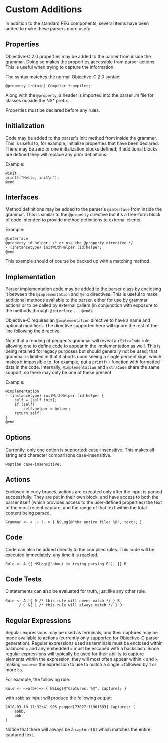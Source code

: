 
# Custom Additions

In addition to the standard PEG components, several items have been added to
make these parsers more useful.

## Properties

Objective-C 2.0 properties may be added to the parser from inside the grammar.
Doing so makes the properties accessible from parser actions. This is useful
when trying to capture the information.

The syntax matches the normal Objective-C 2.0 syntax:

    @property (retain) Compiler *compiler;

Along with the `@property`, a header is imported into the parser .m file for
classes outside the NS* prefix.

Properties must be declared before any rules.

## Initialization

Code may be added to the parser's init: method from inside the grammer. This is useful to,
for example, initialize properties that have been declared. There may be zero or one initialization
blocks defined; if additional blocks are defined they will replace any prior definitions.

Example:

    @init
    printf("Hello, init\n");
    @end


## Interfaces

Method definitions may be added to the parser's `@interface` from inside the grammar. This is
similar to the `@property` directive but it's a free-form block of code intended to provide method
definitions to external clients.

Example:

    @interface
    @property id helper; /* or use the @property directive */
    - (instancetype) initWithHelper:(id)helper;
    @end

This example should of course be backed up with a matching method.

## Implementation

Parser implementation code may be added to the parser class by enclosing it between the
`@implementation` and `@end` directives. This is useful to make additional methods available to the
parser, either for use by grammar actions or to be called by external callers (in conjunction
with exposure to the methods through `@interface`  `...` `@end`).

Objective-C requires an `@implementation` directive to have a name and optional modifiers.
The directive supported here will ignore the rest of the line following the directive.

Note that a reading of pegged's grammar will reveal an `ExtraCode` rule, allowing one to
define code to appear in the implementation as well. This is being retained for legacy purposes
but should generally not be used; that grammar is limited in that it aborts upon seeing a
single percent sign, which makes it impossible to, for example, put a `printf()` function with
formatted data in the code. Internally, `@implementation` and `ExtraCode` share the same
support, so there may only be one of these present.

Example:

    @implementation
    - (instancetype) initWithHelper:(id)helper {
        self = [self init];
        if (self)
            self.helper = helper;
        return self;
    }
    @end

## Options

Currently, only one option is supported: case-insensitive. This makes all
string and character comparisons case-insensitive.

    @option case-insensitive;

## Actions

Enclosed in curly braces, actions are executed only after the input is parsed
successfully. They are put in their own block, and have access to both the
parser itself (which provides access to the user-defined properties)  the
text of the most recent capture, and the range of that text within the total content being parsed.

    Grammar <- < .+ !. > { NSLog(@"the entire file: %@", text); }

## Code

Code can also be added directly to the compiled rules. This code will be
executed immediately, any time it is reached.

    Rule <- A {{ NSLog(@"about to trying parsing B"); }} B

## Code Tests

C statements can also be evaluated for truth, just like any other rule.

    Rule <- A !{ 0 /* this rule will never match */ } B
          / C &{ 1 /* this rule will always match */ } D

## Regular Expressions

Regular expressions may be used as terminals, and their captures may be made available
to actions (currently only supported for Objective-C parser generation). Regular expressions
used as terminals must be enclosed within balanced `=` and any embedded `=` must be
escaped with a backslash. Since regular expressions will typically be used for their ability
to capture elements within the expression, they will most often appear within `<` and `>`,
making `<=ab+=>` the expression to use to match a single `a` followed by 1 or more `b`s.

For example, the following rule:

    Rule <- <=a(b+)=> { NSLog(@"Captures: %@", capture); }

with `abbb` as input will produce the following output:

    2018-03-10 11:32:41.995 pegged[73027:11961383] Captures: (
        abbb,
        bbb
    )

Notice that there will always be a `capture[0]` which matches the entire captured text.


